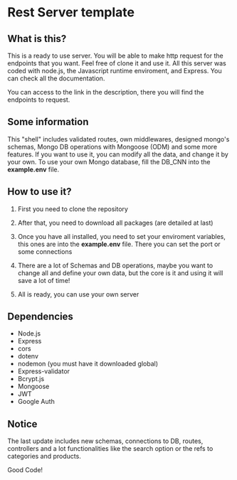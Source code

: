 # Rest Server template

## What is this?

This is a ready to use server. You will be able to make http request for the endpoints that you want. Feel free of clone it and use it. All this server was coded with node.js, the Javascript runtime enviroment, and Express. You can check all the documentation.

You can access to the link in the description, there you will find the endpoints to request.

## Some information

This "shell" includes validated routes, own middlewares, designed mongo's schemas,
Mongo DB operations with Mongoose (ODM) and some more features. If you want to use it,
you can modify all the data, and change it by your own. To use your own Mongo database,
fill the DB_CNN into the **example.env** file.

## How to use it?

1. First you need to clone the repository

2. After that, you need to download all packages (are detailed at last)

3. Once you have all installed, you need to set your enviroment variables, this ones are
   into the **example.env** file. There you can set the port or some connections

4. There are a lot of Schemas and DB operations, maybe you want to change all and define
   your own data, but the core is it and using it will save a lot of time!

5. All is ready, you can use your own server

## Dependencies

- Node.js
- Express
- cors
- dotenv
- nodemon (you must have it downloaded global)
- Express-validator
- Bcrypt.js
- Mongoose
- JWT
- Google Auth

## Notice

The last update includes new schemas, connections to DB, routes, controllers and a lot functionalities like
the search option or the refs to categories and products.

Good Code!
